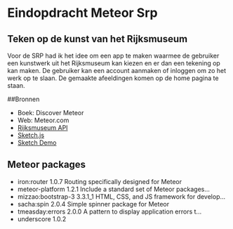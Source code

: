 # Eindopdracht Meteor Srp
## Teken op de kunst van het Rijksmuseum
Voor de SRP had ik het idee om een app te maken waarmee de gebruiker een kunstwerk uit het Rijksmuseum kan kiezen en er dan een tekening op kan maken. De gebruiker kan een account aanmaken of inloggen om zo het werk op te slaan. De gemaakte afeeldingen komen op de home pagina te staan. 



##Bronnen
* Boek: Discover Meteor
* Web: Meteor.com
* [Rijksmuseum API](https://www.rijksmuseum.nl/nl/api)
* [Sketch.js](https://github.com/intridea/sketch.js/)
* [Sketch Demo](http://danicfilip.com/make-html5-drawing-board-sketch-js-html5-canvas-source-code/)

## Meteor packages
* iron:router                  1.0.7  Routing specifically designed for Meteor
* meteor-platform              1.2.1  Include a standard set of Meteor packages...
* mizzao:bootstrap-3           3.3.1_1  HTML, CSS, and JS framework for develop...
* sacha:spin                   2.0.4  Simple spinner package for Meteor
* tmeasday:errors              2.0.0  A pattern to display application errors t...
* underscore                   1.0.2

